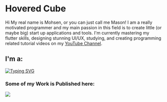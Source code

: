 # Hovered Cube
<p>
  Hi My real name is Mohsen, or you can just call me Mason! I am a really motivated programmer and my main passion in this field is to create little (or maybe big) start up applications and tools. I'm currently mastering my flutter skills, designing stunning UI/UX, studying, and creating programming related tutorial videos on my <a href="https://www.youtube.com/@HoveredCubeOfficial/">YouTube Channel</a>.
</p>

<h2 align="left">I'm a:</h2>

[![Typing SVG](https://readme-typing-svg.demolab.com?font=Fira+Code&weight=900&size=27&duration=1700&pause=120&color=30CA98&multiline=true&repeat=false&random=false&width=250&height=200&lines=App+Developer;Graphic+Designer;Content+Creator;Student;Coffee+Lover;Gamer)](https://git.io/typing-svg)

<h3 align="left">Some of my Work is Published here:</h3>

<image src="https://github.com/HoveredCube/HoveredCube/blob/main/meow%20compiles%20widget.png">
